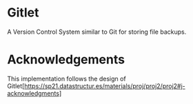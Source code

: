 # Gitlet
A Version Control System similar to Git for storing file backups.

# Acknowledgements
This implementation follows the design of Gitlet[https://sp21.datastructur.es/materials/proj/proj2/proj2#j-acknowledgments]

